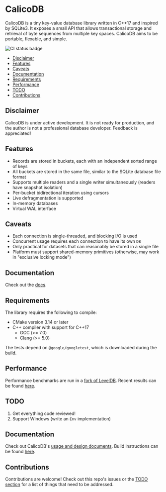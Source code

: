 # CalicoDB
CalicoDB is a tiny key-value database library written in C++17 and inspired by SQLite3.
It exposes a small API that allows transactional storage and retrieval of byte sequences from multiple key spaces.
CalicoDB aims to be portable, flexable, and simple.

![CI status badge](https://github.com/andy-byers/CalicoDB/actions/workflows/test.yml/badge.svg)

+ [Disclaimer](#disclaimer)
+ [Features](#features)
+ [Caveats](#caveats)
+ [Documentation](#documentation)
+ [Requirements](#requirements)
+ [Performance](#performance)
+ [TODO](#todo)
+ [Contributions](#contributions)

## Disclaimer
CalicoDB is under active development.
It is not ready for production, and the author is not a professional database developer.
Feedback is appreciated!

## Features
+ Records are stored in buckets, each with an independent sorted range of keys
+ All buckets are stored in the same file, similar to the SQLite database file format
+ Supports multiple readers and a single writer simultaneously (readers have snapshot isolation)
+ Per-bucket bidirectional iteration using cursors
+ Live defragmentation is supported
+ In-memory databases
+ Virtual WAL interface

## Caveats
+ Each connection is single-threaded, and blocking I/O is used
+ Concurrent usage requires each connection to have its own `DB`
+ Only practical for datasets that can reasonably be stored in a single file 
+ Platform must support shared-memory primitives (otherwise, may work in "exclusive locking mode")

## Documentation
Check out the [docs](doc/doc.md).

## Requirements
The library requires the following to compile:
+ CMake version 3.14 or later
+ C++ compiler with support for C++17
  + GCC (>= 7.0)
  + Clang (>= 5.0)

The tests depend on `@google/googletest`, which is downloaded during the build.

## Performance
Performance benchmarks are run in a [fork of LevelDB](https://github.com/andy-byers/leveldb/tree/db_bench_calicodb).
Recent results can be found [here](https://github.com/andy-byers/leveldb/blob/db_bench_calicodb/benchmarks/results.md).

## TODO
1. Get everything code reviewed!
2. Support Windows (write an `Env` implementation)

## Documentation
Check out CalicoDB's [usage and design documents](doc).
Build instructions can be found [here](doc/doc.md#build).

## Contributions
Contributions are welcome!
Check out this repo's issues or the [TODO section](#todo) for a list of things that need to be addressed.